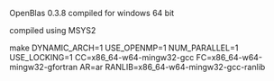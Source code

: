 OpenBlas 0.3.8 compiled for windows 64 bit


compiled using MSYS2

make DYNAMIC_ARCH=1 USE_OPENMP=1 NUM_PARALLEL=1 USE_LOCKING=1 CC=x86_64-w64-mingw32-gcc FC=x86_64-w64-mingw32-gfortran AR=ar RANLIB=x86_64-w64-mingw32-gcc-ranlib